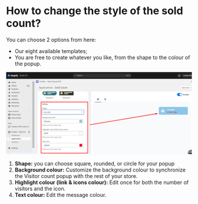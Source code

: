 # How to change the style of the sold count?

You can choose 2 options from here:

- Our eight available templates;
- You are free to create whatever you like, from the shape to the colour of the popup.

![Untitled](How%20to%20change%20the%20style%20of%20the%20sold%20count%20c70009a308ee43679fd47e1cfa493028/Untitled.png)

1. **Shape:** you can choose square, rounded, or circle for your popup
2. **Background colour:** Customize the background colour to synchronize the Visitor count popup with the rest of your store.
3. **Highlight colour (link & icons colour):** Edit once for both the number of visitors and the icon.
4. **Text colour:** Edit the message colour.